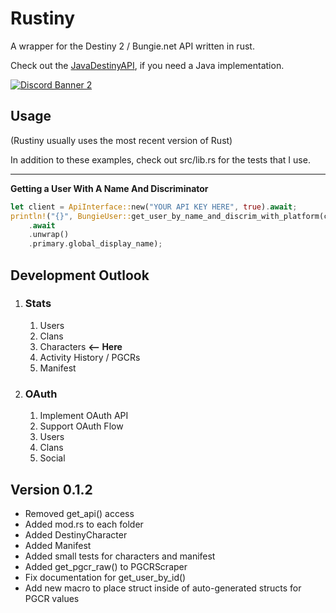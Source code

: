 # Rustiny
A wrapper for the Destiny 2 / Bungie.net API written in rust.

Check out the [JavaDestinyAPI](https://github.com/dec4234/JavaDestinyAPI), if you need a Java implementation.

[![Discord Banner 2](https://discordapp.com/api/guilds/847480795232993280/widget.png?style=banner2)](https://discord.gg/dvZmP92d4h)

## Usage
(Rustiny usually uses the most recent version of Rust)

In addition to these examples, check out src/lib.rs for the tests that I use.

____

**Getting a User With A Name And Discriminator**
```rust
let client = ApiInterface::new("YOUR API KEY HERE", true).await;
println!("{}", BungieUser::get_user_by_name_and_discrim_with_platform(client, String::from("dec4234#9904"), DestinyPlatform::All)
    .await
    .unwrap()
    .primary.global_display_name);
```

## Development Outlook
1. ### Stats
   1. Users
   2. Clans 
   3. Characters **<-- Here**
   4. Activity History / PGCRs
   5. Manifest
2. ### OAuth
   1. Implement OAuth API
   2. Support OAuth Flow
   3. Users
   4. Clans
   5. Social

## Version 0.1.2
- Removed get_api() access 
- Added mod.rs to each folder
- Added DestinyCharacter
- Added Manifest
- Added small tests for characters and manifest
- Added get_pgcr_raw() to PGCRScraper
- Fix documentation for get_user_by_id()
- Add new macro to place struct inside of auto-generated structs for PGCR values


